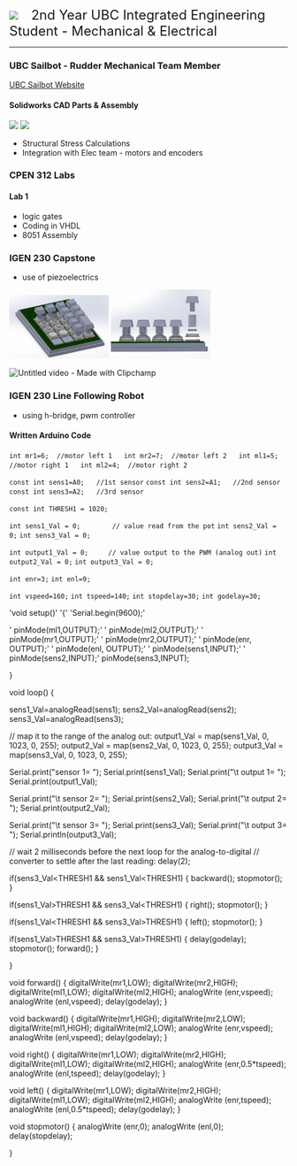 

<br/>
<img src="https://github.com/ko-vera/ko-vera.github.io/assets/91451073/cd6c7775-5e18-4cb7-b367-4364af5e81c0" width="80">
&nbsp;&nbsp;&nbsp;&nbsp; <font size ="5"> 2nd Year UBC Integrated Engineering Student - Mechanical & Electrical</font>  

----
### UBC Sailbot - Rudder Mechanical Team Member
[UBC Sailbot Website](https://www.ubcsailbot.org/)
#### Solidworks CAD Parts & Assembly
<img src="https://github.com/ko-vera/ko-vera.github.io/assets/91451073/18be7fbe-1d6d-4935-bb8d-18311dc1d2e1" width="180"> <img src="https://github.com/ko-vera/ko-vera.github.io/assets/91451073/dcda9d7b-4d81-40f5-aba7-b0ffed2962ce" width="300">

- Structural Stress Calculations
- Integration with Elec team - motors and encoders


### CPEN 312 Labs
#### Lab 1
- logic gates
- Coding in VHDL 
- 8051 Assembly

  
### IGEN 230 Capstone
- use of piezoelectrics
  
<img src="/assets/numpadbreakdown" width="180">
<img src="/assets/numpadexploded" width="180">

![Untitled video - Made with Clipchamp](https://github.com/ko-vera/ko-vera.github.io/assets/91451073/953a51cf-c60d-465f-b170-7065d8c8f2f6)

  
### IGEN 230 Line Following Robot
- using h-bridge, pwm controller
#### Written Arduino Code
`int mr1=6;  //motor left 1  
int mr2=7;  //motor left 2  
int ml1=5;  //motor right 1  
int ml2=4;  //motor right 2`

`const int sens1=A0;   //1st sensor`
`const int sens2=A1;   //2nd sensor`
`const int sens3=A2;   //3rd sensor`

`const int THRESH1 = 1020;`

`int sens1_Val = 0;        // value read from the pot`
`int sens2_Val = 0;`
`int sens3_Val = 0;`

`int output1_Val = 0;     // value output to the PWM (analog out)`
`int output2_Val = 0;`
`int output3_Val = 0;`

`int enr=3;`
`int enl=9;`

`int vspeed=160;`
`int tspeed=140;`
`int stopdelay=30;`
`int godelay=30;`


'void   setup()'
'{'
  'Serial.begin(9600);'

' pinMode(ml1,OUTPUT);'
' pinMode(ml2,OUTPUT);'
' pinMode(mr1,OUTPUT);'
' pinMode(mr2,OUTPUT);'
' pinMode(enr, OUTPUT);'
' pinMode(enl, OUTPUT);'
' pinMode(sens1,INPUT);'
' pinMode(sens2,INPUT);'
 pinMode(sens3,INPUT);
   
}

void loop()
{
 
   sens1_Val=analogRead(sens1);
   sens2_Val=analogRead(sens2);
   sens3_Val=analogRead(sens3);


   // map it to the range of the analog out:
   output1_Val = map(sens1_Val, 0, 1023, 0, 255);
   output2_Val = map(sens2_Val, 0, 1023, 0, 255);
   output3_Val = map(sens3_Val, 0, 1023, 0, 255);


  Serial.print("sensor 1= ");
  Serial.print(sens1_Val);
  Serial.print("\t output 1= ");
  Serial.print(output1_Val);


  Serial.print("\t sensor 2= ");
  Serial.print(sens2_Val);
  Serial.print("\t output 2= ");
  Serial.print(output2_Val);

  Serial.print("\t sensor 3= ");
  Serial.print(sens3_Val);
  Serial.print("\t output 3= ");
  Serial.println(output3_Val);


  // wait 2 milliseconds before the next loop for the analog-to-digital
  // converter to settle after the last reading:
  delay(2);
  

  if(sens3_Val<THRESH1 && sens1_Val<THRESH1)
  {
  backward();
  stopmotor();
  }

  if(sens1_Val>THRESH1 && sens3_Val<THRESH1)
  {
  right();
  stopmotor();
  }
 
  if(sens1_Val<THRESH1 && sens3_Val>THRESH1)
   { 
  left();
  stopmotor();
  }
  
  if(sens1_Val>THRESH1 && sens3_Val>THRESH1)
   {
    delay(godelay);
    stopmotor();
    forward();
  }




}

void forward()
 {
  digitalWrite(mr1,LOW);
  digitalWrite(mr2,HIGH);
  digitalWrite(ml1,LOW);
  digitalWrite(ml2,HIGH);
  analogWrite (enr,vspeed);
  analogWrite (enl,vspeed);
  delay(godelay);
 } 

void backward()
   {
    digitalWrite(mr1,HIGH);
    digitalWrite(mr2,LOW);
    digitalWrite(ml1,HIGH);
    digitalWrite(ml2,LOW);
    analogWrite (enr,vspeed);
    analogWrite (enl,vspeed);
    delay(godelay);
   }

void right()
   {
    digitalWrite(mr1,LOW);
    digitalWrite(mr2,HIGH);
    digitalWrite(ml1,LOW);
    digitalWrite(ml2,HIGH);
    analogWrite (enr,0.5*tspeed);
    analogWrite (enl,tspeed);
    delay(godelay);
   } 

void left()
   {
    digitalWrite(mr1,LOW);
    digitalWrite(mr2,HIGH);
    digitalWrite(ml1,LOW);
    digitalWrite(ml2,HIGH);
    analogWrite (enr,tspeed);
    analogWrite (enl,0.5*tspeed);
    delay(godelay);
   }  

void stopmotor()
 {
  analogWrite (enr,0);
  analogWrite (enl,0);
  delay(stopdelay);

 }


